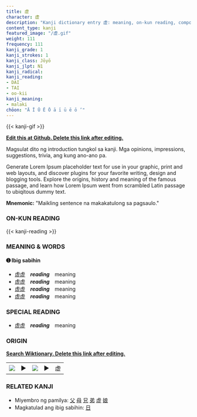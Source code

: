 ```yaml
---
title: 虚
character: 虚
description: "Kanji dictionary entry 虚: meaning, on-kun reading, compounds, origin, related kanji"
content_type: kanji
featured_image: "/虚.gif"
weight: 111
frequency: 111
kanji_grade: 1
kanji_strokes: 1
kanji_class: Jōyō
kanji_jlpt: N1
kanji_radical: 
kanji_reading: 
- DAI
- TAI
- oo-kii
kanji_meaning:
- malaki
chōon: "Ā Ī Ū Ē Ō ā ī ū ē ō ’"
---
```

[//]: # (Don't edit the line below. Kanji animated GIF code is automatically generated.)
{{< kanji-gif >}}

[//]: # (Edit below this line.)

**[Edit this at Github. Delete this link after editing.](https://github.com/tim0g/tim/tree/main/content/kanji/虚/index.md)**

Magsulat dito ng introduction tungkol sa kanji. Mga opinions, impressions, suggestions, trivia, ang kung ano-ano pa.

Generate Lorem Ipsum placeholder text for use in your graphic, print and web layouts, and discover plugins for your favorite writing, design and blogging tools. Explore the origins, history and meaning of the famous passage, and learn how Lorem Ipsum went from scrambled Latin passage to ubiqitous dummy text.
 
**Mnemonic:** "Maikling sentence na makakatulong sa pagsaulo."

### ON-KUN READING

[//]: # (Don't edit the line below. ON-KUN READING code is automatically generated.)
{{< kanji-reading >}}

### MEANING & WORDS

#### ➊ **Ibig sabihin**
  - [虚](../虚)[虚](../虚)　***reading***　meaning
  - [虚](../虚)[虚](../虚)　***reading***　meaning
  - [虚](../虚)[虚](../虚)　***reading***　meaning
  - [虚](../虚)[虚](../虚)　***reading***　meaning

### SPECIAL READING
  - [虚](../虚)[虚](../虚)　***reading***　meaning

### ORIGIN

**[Search Wiktionary. Delete this link after editing.](https://wiktionary.org/wiki/虚)**
<table class="kanji-table"><tr><td>
<img src="60px-虚-bronze.svg.png">
</td><td>▶</td><td>
<img src="60px-虚-oracle.svg.png">
</td><td>▶</td>
<td class="kanji-origin">虚</td>
</tr></table>

### RELATED KANJI
- Miyembro ng pamilya: [父](../父) [母](../母) [兄](../兄) [弟](../弟) [虚](../虚) [娘](../娘)
- Magkatulad ang ibig sabihin: [日](../日)
